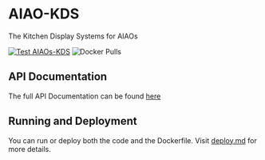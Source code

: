 # AIAO-KDS

The Kitchen Display Systems for AIAOs

[![Test AIAOs-KDS](https://github.com/trhgquan/AIAOs-KDS/actions/workflows/test.yaml/badge.svg?branch=main)](https://github.com/trhgquan/AIAOs-KDS/actions/workflows/test.yaml)
![Docker Pulls](https://img.shields.io/docker/pulls/trhgquan/aiaos-kds?style=flat-square)

## API Documentation

The full API Documentation can be found [here](https://documenter.getpostman.com/view/18981203/2s93Y6reKP)

## Running and Deployment

You can run or deploy both the code and the Dockerfile. Visit [deploy.md](deploy.md) for more details.
